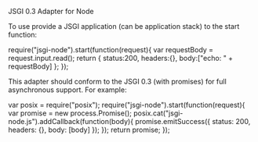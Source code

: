 JSGI 0.3 Adapter for Node

To use provide a JSGI application (can be application stack) to the start 
function:

require("jsgi-node").start(function(request){
    var requestBody = request.input.read();
    return {
        status:200,
        headers:{},
        body:["echo: " + requestBody]
    };
});

This adapter should conform to the JSGI 0.3 (with promises) for full 
asynchronous support. For example:

var posix = require("posix");
require("jsgi-node").start(function(request){
   var promise = new process.Promise();
   posix.cat("jsgi-node.js").addCallback(function(body){
       promise.emitSuccess({
	       status: 200,
		   headers: {},
		   body: [body]
	   });
   });
   return promise;
});
